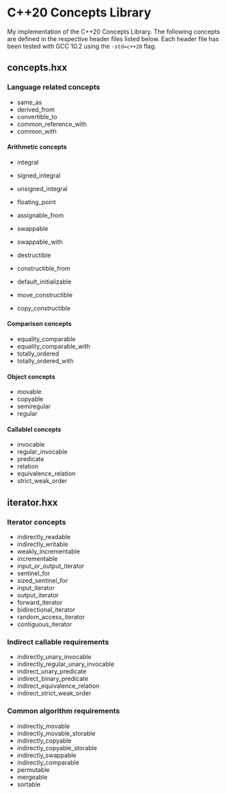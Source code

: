 # C++20 Concepts Library
My implementation of the C++20 Concepts Library.  The following concepts are defined in the respective header files listed below.  Each header file has been tested with GCC 10.2 using the `-std=c++20` flag.

## concepts.hxx

### Language related concepts
* same_as
* derived_from
* convertible_to
* common_reference_with
* common_with

#### Arithmetic concepts
* integral
* signed_integral
* unsigned_integral
* floating_point

* assignable_from
* swappable
* swappable_with
* destructible
* constructible_from
* default_initializable
* move_constructible
* copy_constructible

#### Comparison concepts
* equality_comparable
* equality_comparable_with
* totally_ordered
* totally_ordered_with

#### Object concepts
* movable
* copyable
* semiregular
* regular

#### Callablel concepts
* invocable
* regular_invocable
* predicate
* relation
* equivalence_relation
* strict_weak_order

## iterator.hxx

### Iterator concepts
* indirectly_readable
* indirectly_writable
* weakly_incrementable
* incrementable
* input_or_output_iterator
* sentinel_for
* sized_sentinel_for
* input_iterator
* output_iterator
* forward_iterator
* bidirectional_iterator
* random_access_iterator
* contiguous_iterator

### Indirect callable requirements
* indirectly_unary_invocable
* indirectly_regular_unary_invocable
* indirect_unary_predicate
* indirect_binary_predicate
* indirect_equivalence_relation
* indirect_strict_weak_order

### Common algorithm requirements
* indirectly_movable
* indirectly_movable_storable
* indirectly_copyable
* indirectly_copyable_storable
* indirectly_swappable
* indirectly_comparable
* permutable
* mergeable
* sortable
